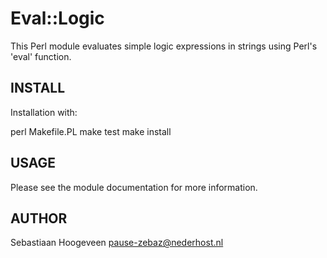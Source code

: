 Eval::Logic
===========

This Perl module evaluates simple logic expressions in strings using Perl's
'eval' function.

INSTALL
-------

Installation with:

  perl Makefile.PL
  make test
  make install

USAGE
-----

Please see the module documentation for more information.

AUTHOR
------

Sebastiaan Hoogeveen <pause-zebaz@nederhost.nl>
